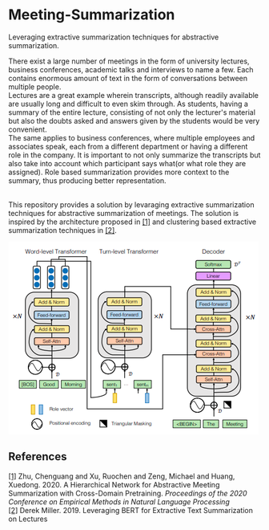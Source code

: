 # Meeting-Summarization
Leveraging extractive summarization techniques for abstractive summarization. 

There exist a large number of meetings in the form of university lectures, business conferences, academic talks and interviews to name a few. Each contains enormous amount of text in the form of conversations between multiple people.<br> 
Lectures are a great example wherein transcripts, although readily available are usually long and difficult to even skim through. As students, having a summary of the entire lecture, consisting of not only the lecturer's material but also the doubts asked and answers given by the students would be very convenient.<br> 
The same applies to business conferences, where multiple employees and associates speak, each from a different department or having a different role in the company. It is important to not only summarize the transcripts but also take into account which participant says what(or what role they are assigned). Role based summarization provides more context to the summary, thus producing better representation. <br><br>

This repository provides a solution by levaraging extractive summarization techniques for abstractive summarization of meetings. The solution is inspired by the architecture proposed in [[1]](#1) and clustering based extractive summarization techniques in [[2]](#2).


![HMNet](assets/hmnet.png)


## References
<a id="1" href="https://www.microsoft.com/en-us/research/publication/end-to-end-abstractive-summarization-for-meetings/">[1]</a> 
Zhu, Chenguang and Xu, Ruochen and Zeng, Michael and Huang, Xuedong. 2020. A Hierarchical Network for Abstractive Meeting Summarization with Cross-Domain Pretraining. <i>Proceedings of the 2020 Conference on Empirical Methods in Natural Language Processing</i>
<br>
<a id="2" href="https://arxiv.org/abs/1906.04165">[2]</a> 
Derek Miller. 2019. Leveraging BERT for Extractive Text Summarization on Lectures


